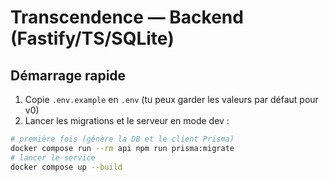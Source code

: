 # Transcendence — Backend (Fastify/TS/SQLite)

## Démarrage rapide

1. Copie `.env.example` en `.env` (tu peux garder les valeurs par défaut pour v0)
2. Lancer les migrations et le serveur en mode dev :

```bash
# première fois (génère la DB et le client Prisma)
docker compose run --rm api npm run prisma:migrate
# lancer le service
docker compose up --build